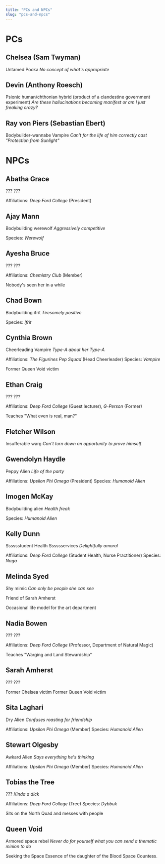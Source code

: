 ```yaml
---
title: "PCs and NPCs"
slug: "pcs-and-npcs"
---
```


# PCs

## Chelsea (Sam Twyman)
Untamed Pooka
_No concept of what's appropriate_

## Devin (Anthony Roesch)
Psionic human/chthonian hybrid (product of a clandestine government experiment)
_Are these hallucinations becoming manifest or am I just freaking crazy?_

## Ray von Piers (Sebastian Ebert)
Bodybuilder-wannabe Vampire
_Can't for the life of him correctly cast "Protection from Sunlight"_

# NPCs

## Abatha Grace
???
???

Affiliations: _Deep Ford College_ (President)

## Ajay Mann
Bodybuilding werewolf
_Aggressively competitive_

Species: _Werewolf_

## Ayesha Bruce
???
???

Affiliations: _Chemistry Club_ (Member)

Nobody's seen her in a while

## Chad Bown
Bodybuilding ifrit
_Tiresomely positive_

Species: _Ifrit_

## Cynthia Brown
Cheerleading Vampire
_Type-A about her Type-A_

Affiliations: _The Figurines Pep Squad_ (Head Cheerleader)
Species: _Vampire_

Former Queen Void victim

## Ethan Craig
???
???

Affiliations: _Deep Ford College_ (Guest lecturer), _G-Person_ (Former)

Teaches "What even is real, man?"

## Fletcher Wilson
Insufferable warg
_Can't turn down an opportunity to prove himself_

## Gwendolyn Haydle
Peppy Alien
_Life of the party_

Affiliations: _Upsilon Phi Omega_ (President)
Species: _Humanoid Alien_

## Imogen McKay
Bodybuilding alien
_Health freak_

Species: _Humanoid Alien_

## Kelly Dunn
Sssssstudent Health Sssssservices
_Delightfully amoral_

Affiliations: _Deep Ford College_ (Student Health, Nurse Practitioner)
Species: _Naga_

## Melinda Syed
Shy mimic
_Can only be people she can see_

Friend of Sarah Amherst

Occasional life model for the art department

## Nadia Bowen
???
???

Affiliations: _Deep Ford College_ (Professor, Department of Natural Magic)

Teaches "Warging and Land Stewardship"

## Sarah Amherst
???
???

Former Chelsea victim
Former Queen Void victim

## Sita Laghari
Dry Alien
_Confuses roasting for friendship_

Affiliations: _Upsilon Phi Omega_ (Member)
Species: _Humanoid Alien_

## Stewart Olgesby
Awkard Alien
_Says everything he's thinking_

Affiliations: _Upsilon Phi Omega_ (Member)
Species: _Humanoid Alien_

## Tobias the Tree
???
_Kinda a dick_

Affiliations: _Deep Ford College_ (Tree)
Species: _Dybbuk_

Sits on the North Quad and messes with people

## Queen Void
Armored space rebel
_Never do for yourself what you can send a thematic minion to do_

Seeking the Space Essence of the daughter of the Blood Space Countess.
